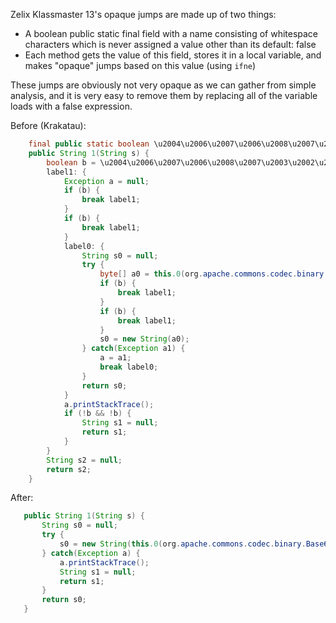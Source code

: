 Zelix Klassmaster 13's opaque jumps are made up of two things:
* A boolean public static final field with a name consisting of whitespace characters which is never assigned a value other than its default: false
* Each method gets the value of this field, stores it in a local variable, and makes "opaque" jumps based on this value (using `ifne`)

These jumps are obviously not very opaque as we can gather from simple analysis, and it is very easy to remove them by replacing all of the variable loads with a false expression.

Before (Krakatau):
```Java
    final public static boolean \u2004\u2006\u2007\u2006\u2008\u2007\u2003\u2002\u2005;
    public String 1(String s) {
        boolean b = \u2004\u2006\u2007\u2006\u2008\u2007\u2003\u2002\u2005;
        label1: {
            Exception a = null;
            if (b) {
                break label1;
            }
            if (b) {
                break label1;
            }
            label0: {
                String s0 = null;
                try {
                    byte[] a0 = this.0(org.apache.commons.codec.binary.Base64.decodeBase64(s));
                    if (b) {
                        break label1;
                    }
                    if (b) {
                        break label1;
                    }
                    s0 = new String(a0);
                } catch(Exception a1) {
                    a = a1;
                    break label0;
                }
                return s0;
            }
            a.printStackTrace();
            if (!b && !b) {
                String s1 = null;
                return s1;
            }
        }
        String s2 = null;
        return s2;
    }
 ```
 After:
 ```Java
    public String 1(String s) {
        String s0 = null;
        try {
            s0 = new String(this.0(org.apache.commons.codec.binary.Base64.decodeBase64(s)));
        } catch(Exception a) {
            a.printStackTrace();
            String s1 = null;
            return s1;
        }
        return s0;
    }
```
